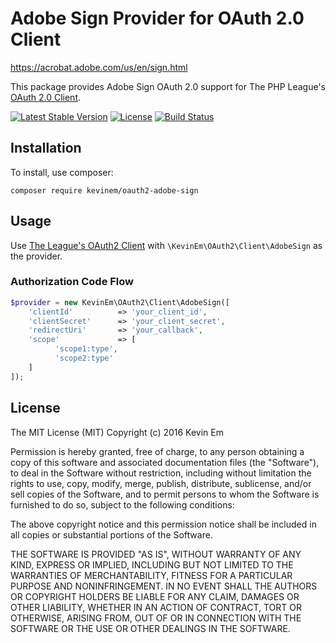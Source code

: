 # Adobe Sign Provider for OAuth 2.0 Client

https://acrobat.adobe.com/us/en/sign.html

This package provides Adobe Sign OAuth 2.0 support for The PHP League's [OAuth 2.0 Client](https://github.com/thephpleague/oauth2-client).

[![Latest Stable Version](https://poser.pugx.org/kevinem/oauth2-adobe-sign/v/stable?format=flat-square)](https://packagist.org/packages/kevinem/oauth2-adobe-sign)
[![License](https://poser.pugx.org/kevinem/oauth2-adobe-sign/license?format=flat-square)](https://packagist.org/packages/kevinem/oauth2-adobe-sign)
[![Build Status](https://travis-ci.org/kevinem/oauth2-adobe-sign.svg?branch=master)](https://travis-ci.org/kevinem/oauth2-adobe-sign)

## Installation

To install, use composer:

```
composer require kevinem/oauth2-adobe-sign
```

## Usage

Use [The League's OAuth2 Client](https://github.com/thephpleague/oauth2-client) with `\KevinEm\OAuth2\Client\AdobeSign` as the provider.

### Authorization Code Flow

```php
$provider = new KevinEm\OAuth2\Client\AdobeSign([
    'clientId'          => 'your_client_id',
    'clientSecret'      => 'your_client_secret',
    'redirectUri'       => 'your_callback',
    'scope'             => [
          'scope1:type',
          'scope2:type'
    ]
]);
```

## License 

The MIT License (MIT)
Copyright (c) 2016 Kevin Em

Permission is hereby granted, free of charge, to any person obtaining a copy of this software and associated
documentation files (the "Software"), to deal in the Software without restriction, including without limitation
the rights to use, copy, modify, merge, publish, distribute, sublicense, and/or sell copies of the Software,
and to permit persons to whom the Software is furnished to do so, subject to the following conditions:

The above copyright notice and this permission notice shall be included in all copies or substantial portions of
the Software.

THE SOFTWARE IS PROVIDED "AS IS", WITHOUT WARRANTY OF ANY KIND, EXPRESS OR IMPLIED, INCLUDING BUT NOT LIMITED
TO THE WARRANTIES OF MERCHANTABILITY, FITNESS FOR A PARTICULAR PURPOSE AND NONINFRINGEMENT. IN NO EVENT SHALL
THE AUTHORS OR COPYRIGHT HOLDERS BE LIABLE FOR ANY CLAIM, DAMAGES OR OTHER LIABILITY, WHETHER IN AN ACTION OF
CONTRACT, TORT OR OTHERWISE, ARISING FROM, OUT OF OR IN CONNECTION WITH THE SOFTWARE OR THE USE OR OTHER DEALINGS
IN THE SOFTWARE.
